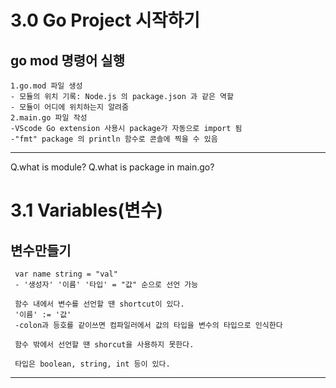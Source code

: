 # 3.0 Go Project 시작하기

## go mod 명령어 실행

    1.go.mod 파일 생성
    - 모듈의 위치 기록: Node.js 의 package.json 과 같은 역할
    - 모듈이 어디에 위치하는지 알려줌
    2.main.go 파일 작성
    -VScode Go extension 사용시 package가 자동으로 import 됨
    -"fmt" package 의 println 함수로 콘솔에 찍을 수 있음

---
Q.what is module?
Q.what is package in main.go?

# 3.1 Variables(변수)

## 변수만들기

     var name string = "val" 
     - '생성자' '이름' '타입' = "값" 순으로 선언 가능
     
     함수 내에서 변수를 선언할 땐 shortcut이 있다.
     '이름' := '값'
     -colon과 등호를 같이쓰면 컴파일러에서 값의 타입을 변수의 타입으로 인식한다

     함수 밖에서 선언할 땐 shorcut을 사용하지 못한다.

     타입은 boolean, string, int 등이 있다.

---